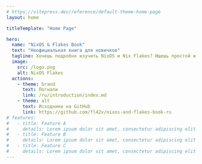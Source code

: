```yaml
---
# https://vitepress.dev/reference/default-theme-home-page
layout: home

titleTemplate: "Home Page"

hero:
  name: "NixOS & Flakes Book"
  text: "Неофициальная книга для новичков"
  tagline: Хочешь подробно изучить NixOS и Nix Flakes? Ищешь простой и понятный туториал? Тогда ты по ардесу!
  image:
    src: /logo.png
    alt: NixOS Flakes
  actions:
    - theme: brand
      text: Погнали
      link: /ru/introduction/index.md
    - theme: alt
      text: Исходники на GitHub
      link: https://github.com/fl42v/nixos-and-flakes-book-ru
# features:
#   - title: Feature A
#     details: Lorem ipsum dolor sit amet, consectetur adipiscing elit
#   - title: Feature B
#     details: Lorem ipsum dolor sit amet, consectetur adipiscing elit
#   - title: Feature C
#     details: Lorem ipsum dolor sit amet, consectetur adipiscing elit
---
```


